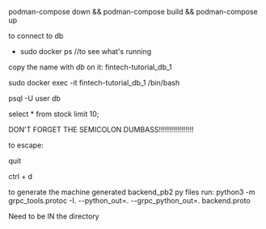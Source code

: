 podman-compose down && podman-compose build && podman-compose up

to connect to db

* sudo docker ps //to see what's running

copy the name with _db_ on it:  fintech-tutorial_db_1

sudo docker exec -it fintech-tutorial_db_1 /bin/bash

psql -U user db

select * from stock limit 10;

DON'T FORGET THE SEMICOLON DUMBASS!!!!!!!!!!!!!!!!!


to escape:

quit

ctrl + d


to generate the machine generated backend_pb2 py files run: python3 -m grpc_tools.protoc -I. --python_out=. --grpc_python_out=. backend.proto

Need to be IN the directory